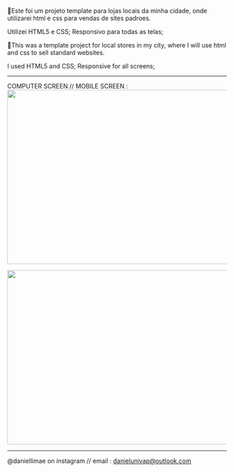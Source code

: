 📢Este foi um projeto template para lojas locais da minha cidade, onde utilizarei html e css para vendas de sites padroes. 

Utilizei HTML5 e CSS; Responsivo para todas as telas;

📢This was a template project for local stores in my city, where I will use html and css to sell standard websites.

I used HTML5 and CSS; Responsive for all screens;

-------------------------------------------------------------------------------

COMPUTER SCREEN // MOBILE SCREEN :
<img src="https://media.giphy.com/media/Y2dnFI6sHh6ngOC2ML/giphy.gif" width="800" height="400" />


<img src="https://media.giphy.com/media/eYBhxfyWNgprUcHWxL/giphy.gif" width="800" height="400" />

------------------------------------------------------------
@daniellimae on instagram //
email : danielunivap@outlook.com
